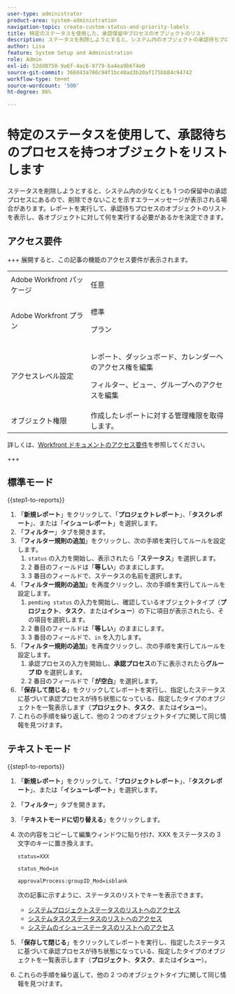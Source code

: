 ```yaml
---
user-type: administrator
product-area: system-administration
navigation-topic: create-custom-status-and-priority-labels
title: 特定のステータスを使用した、承認保留中プロセスのオブジェクトのリスト
description: ステータスを削除しようとすると、システム内のオブジェクトの承認待ちプロセスで使用されているため削除できないことを示すエラーメッセージが表示される場合があります。これらのオブジェクトを検索して確認し、必要な作業を決定する場合は、それらのオブジェクトを一覧表示するレポートを実行できます。
author: Lisa
feature: System Setup and Administration
role: Admin
exl-id: 52dd8750-9a6f-4ac6-9779-ba4ea9b6f4e0
source-git-commit: 366043a786c94f1bc40ad3b20af175bb84c94742
workflow-type: tm+mt
source-wordcount: '500'
ht-degree: 86%

---
```


# 特定のステータスを使用して、承認待ちのプロセスを持つオブジェクトをリストします

ステータスを削除しようとすると、システム内の少なくとも 1 つの保留中の承認プロセスにあるので、削除できないことを示すエラーメッセージが表示される場合があります。レポートを実行して、承認待ちプロセスのオブジェクトのリストを表示し、各オブジェクトに対して何を実行する必要があるかを決定できます。

## アクセス要件

+++ 展開すると、この記事の機能のアクセス要件が表示されます。

<table style="table-layout:auto"> 
 <col> 
 <col> 
 <tbody> 
  <tr> 
   <td>Adobe Workfront パッケージ</td> 
   <td><p>任意</p></td> 
  </tr> 
  <tr> 
   <td>Adobe Workfront プラン</td> 
   <td>
     <p>標準</p>
     <p>プラン</p>
   </td> 
  </tr> 
  <tr> 
   <td>アクセスレベル設定</td> 
   <td><p>レポート、ダッシュボード、カレンダーへのアクセス権を編集</p><p>フィルター、ビュー、グループへのアクセスを編集</p></td>
  </tr>
  <tr> 
   <td>オブジェクト権限</td> 
   <td>作成したレポートに対する管理権限を取得します。</td>
  </tr>
 </tbody> 
</table>

詳しくは、[Workfront ドキュメントのアクセス要件](/help/quicksilver/administration-and-setup/add-users/access-levels-and-object-permissions/access-level-requirements-in-documentation.md)を参照してください。

+++

## 標準モード

{{step1-to-reports}}

1. 「**新規レポート**」をクリックして、「**プロジェクトレポート**」、「**タスクレポート**」、または「**イシューレポート**」を選択します。
1. 「**フィルター**」タブを開きます。
1. 「**フィルター規則の追加**」をクリックし、次の手順を実行してルールを設定します。
   1. `status` の入力を開始し、表示されたら「**ステータス**」を選択します。
   1. 2 番目のフィールドは「**等しい**」のままにします。
   1. 3 番目のフィールドで、ステータスの名前を選択します。
1. 「**フィルター規則の追加**」を再度クリックし、次の手順を実行してルールを設定します。
   1. `pending status` の入力を開始し、確認しているオブジェクトタイプ（**プロジェクト**、**タスク**、または&#x200B;**イシュー**）の下に項目が表示されたら、その項目を選択します。
   1. 2 番目のフィールドは「**等しい**」のままにします。
   1. 3 番目のフィールドで、`in` を入力します。
1. 「**フィルター規則の追加**」を再度クリックし、次の手順を実行してルールを設定します。
   1. 承認プロセスの入力を開始し、**承認プロセス**&#x200B;の下に表示されたら&#x200B;**グループ ID** を選択します。
   1. 2 番目のフィールドで「**が空白**」を選択します。
1. 「**保存して閉じる**」をクリックしてレポートを実行し、指定したステータスに基づいて承認プロセスが待ち状態になっている、指定したタイプのオブジェクトを一覧表示します（**プロジェクト**、**タスク**、または&#x200B;**イシュー**）。
1. これらの手順を繰り返して、他の 2 つのオブジェクトタイプに関して同じ情報を見つけます。


## テキストモード

{{step1-to-reports}}

1. 「**新規レポート**」をクリックして、「**プロジェクトレポート**」、「**タスクレポート**」、または「**イシューレポート**」を選択します。
1. 「**フィルター**」タブを開きます。
1. 「**テキストモードに切り替える**」をクリックします。
1. 次の内容をコピーして編集ウィンドウに貼り付け、XXX をステータスの 3 文字のキーに置き換えます。

   `status=XXX`

   `status_Mod=in`

   `approvalProcess:groupID_Mod=isblank`

   次の記事に示すように、ステータスのリストでキーを表示できます。
   * [システムプロジェクトステータスのリストへのアクセス](project-statuses.md)
   * [システムタスクステータスのリストへのアクセス](task-statuses.md)
   * [システムのイシューステータスのリストへのアクセス](issue-statuses.md)

1. 「**保存して閉じる**」をクリックしてレポートを実行し、指定したステータスに基づいて承認プロセスが待ち状態になっている、指定したタイプのオブジェクトを一覧表示します（**プロジェクト**、**タスク**、または&#x200B;**イシュー**）。
1. これらの手順を繰り返して、他の 2 つのオブジェクトタイプに関して同じ情報を見つけます。
